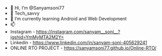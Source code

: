 - 👋 Hi, I’m @Sanyamsoni77
- 👀 Tech_savvy
- 🌱 I’m currently learning Android and Web Development
- 📫 
- Instagram - https://instagram.com/sanyam__soni__?igshid=YmMyMTA2M2Y=
- Linkedin - https://www.linkedin.com/in/sanyam-soni-405629241
- ONLINE RTO PROJECT - https://sanyamsoni77.github.io/Online-RTO/


<!---
Sanyamsoni77/Sanyamsoni77 is a ✨ special ✨ repository because its `README.md` (this file) appears on your GitHub profile.
You can click the Preview link to take a look at your changes.
--->

